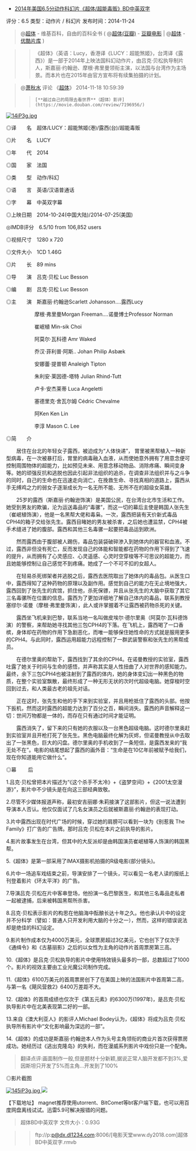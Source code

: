 - [2014年美国6.5分动作科幻片《超体/超能毒贩》BD中英双字](https://www.dy2018.com/i/94128.html)

评分：6.5 类型：动作片 / 科幻片 发布时间：2014-11-24


>  @[超体](https://zh.wikipedia.org/wiki/露西_(電影)) - 维基百科，自由的百科全书  ( @[超体(豆瓣)](https://movie.douban.com/subject/24404677/) - [豆瓣电影](https://movie.douban.com/) | @[超体](https://list.youku.com/show/id_za10fbed45bbc11e38b3f.html) - [优酷片库](https://list.youku.com/) )

>> 《超体》（英语：Lucy，香港译《LUCY：超能煞姬》，台湾译《露西》）是一部于2014年上映法国科幻动作片，由吕克·贝松执导制片人，斯嘉丽·约翰逊、摩根·弗里曼领衔主演，以法国与台湾作为主场景。而本片也在2015年由官方宣布将有续集拍摄的计划。
 
>   @[萧秋水](https://www.douban.com/people/qsxiao/) 评论 《[超体](https://movie.douban.com/subject/24404677/)》   2014-11-18 10:59:39  
>>     [**越过自己的局限去看世界**（超体）影评](https://movie.douban.com/review/7196956/)

 <a href="https://www.dy2018.com/i/94128.html">
<img src="https://camo.githubusercontent.com/63ecb52f7cfaea5965ee648de6e94c7dc98efe45/68747470733a2f2f696d67332e646f7562616e696f2e636f6d2f766965772f70686f746f2f735f726174696f5f706f737465722f7075626c69632f70323230313930393238342e77656270" border="0" alt="14iP3g.jpg" title="2014年美国6.5分动作科幻片《超体/超能毒贩》BD中英双字_电影天堂"></a>

 
◎译　　名　超体/LUCY：超能煞姬(港)/露西(台)/超能毒贩

◎片　　名　LUCY

◎年　　代　2014

◎国　　家　法国

◎类　　型　动作/科幻

◎语　　言　英语/汉语普通话

◎字　　幕　中英双字幕

◎上映日期　2014-10-24(中国大陆)/2014-07-25(美国)

◎IMDB评分　6.5/10 from 106,852 users  

◎视频尺寸　1280 x 720

◎文件大小　1CD 1.46G

◎片　　长　89 mins

◎导　　演　吕克·贝松 Luc Besson

◎编　　剧　吕克·贝松 Luc Besson

◎主　　演　斯嘉丽·约翰逊Scarlett Johansson....露西Lucy

　　 　　　 摩根·弗里曼Morgan Freeman....诺曼博士Professor Norman

　　 　　　 崔岷植 Min-sik Choi

　　 　　　 阿莫尔·瓦科德 Amr Waked

　　 　　　 乔汉·菲利普·阿斯.. Johan Philip Asbæk

　　 　　　 安娜蕾·提普顿 Analeigh Tipton

　　 　　　 朱利安·莱因德-塔特 Julian Rhind-Tutt

　　 　　　 卢卡·安杰莱蒂 Luca Angeletti

　　 　　　 塞德里克·舍瓦尔姆 Cédric Chevalme

　　 　　　 阿Ken Ken Lin

　　 　　　 李淳 Mason C. Lee
 

◎简　　介

 

　　居住在台北的年轻女子露西，被迫成为“人体快递”， 胃里被黑帮植入一种新型病毒，在一次被暴打后，胃里的病毒融入血液，从而使她意外拥有了用意念便可控制周围物体的超能力，比如预见未来、用意念移动物品、消除疼痛、瞬间变身等。她的顽强反抗和逃脱也因此引起非法组织的追杀，在调查非法组织并与之斗争的同时，自己的生命也在迅速走向消亡，在挽救生命、寻找真相的道路上，露西从手无缚鸡之力的弱女子逐渐成长为一名无所不能、无所不在的超级女英雄。

　　25岁的露西（斯嘉丽·约翰逊饰演）是美国公民，在台湾台北市生活和工作。她受到男友的欺骗，沦为运送毒品的“毒骡”，而这一切的幕后主使是韩国人张先生（崔岷植饰演），他是一名黑帮大佬和毒枭。一次，露西把装有天价新式毒品CPH4的箱子交给张先生。露西目睹她的男友被杀害，之后她也遭监禁，CPH4被手术缝进了她的腹部。露西和其他三名毒骡一起要把毒品运到欧洲。

　　然而露西由于腹部被人踢伤，毒品包装袋破碎渗入到她体内的器官和血液。不过，露西非但没有死亡，反而发现自己的体能和智能都在药物的作用下得到了飞速的提升，从而拥有了心灵感应、心灵遥感、心灵时空穿梭等不可思议的超能力，而且她能够控制让自己感觉不到疼痛。她成了一个不可不扣的女超人。

　　在轻易杀死绑架者并逃脱之后，露西去医院取出了她体内的毒品包。从医生口中，露西得知了这种药物的原理以及副作用。感觉到自己的能力在无止境地强大，露西回到了张先生的宾馆，抓住他，杀死保镖，并且从张先生的大脑中获取了其它三名毒骡所在位置的信息。露西为了更加详细地了解自己体内的毒品，联系到教授塞缪尔·诺曼（摩根·弗里曼饰演），此人或许掌握着不让露西被药物杀死的关键。

　　露西坐飞机来到巴黎，联系当地一名叫做皮埃尔·德尔里奥（阿莫尔·瓦科德饰演）的警察，来帮助她寻找其他三包CPH4的下落。在飞机上，露西喝了一口香槟，身体却在药物的作用下急剧恶化，而唯一能够保住她性命的方式就是服用更多的CPH4。与此同时，露西运用超能力远程控制了一群武装警察和张先生的黑帮成员。

　　在德尔里奥的帮助下，露西找到了其余的CPH4。在诺曼教授的实验室，露西吐露了她关于时间与生命的感悟，并声称其实是人性扭曲了人对世界的感知能力。最终，余下三包CPH4也被注射到了露西的体内，她的身体变幻出一种黑色的物质，在整个实验室飘散，最终形成了一种无形无状的次时代超级电脑。她穿梭时空回到过去，和人类最古老的祖先对话。

　　正在这时，张先生和他的手下来到实验室，并且用枪抵住了露西的头部。他按下扳机，然而这时露西的超能力达到了百分之百，瞬间消失。露西的声音解释这一切：世间万物都是一体的，而存在只有通过时间才能证明。

　　露西消失了，留下来的只有她的衣服以及一台黑色超级电脑。这时德尔里奥赶到实验室并且开枪打死了张先生。黑色电脑最终化解为灰烬，但诺曼教授从中去取出了一张黑色，巨大的闪盘。德尔里奥的手机收到了一条短信，是露西发来的“我无处不在”。电影的结尾想起了露西的画外音：“生命是在10亿年前被赋予给我们，现在你知道能用它做什么”。

 

◎幕 　　后

 

1.吕克·贝松曾把本片描述为“《这个杀手不太冷》+《盗梦空间》+《2001太空漫游》”，影片中不少镜头是在向这三部经典致敬。

 

2.尽管不少媒体报道声称，最初安吉丽娜·朱莉接演了这部影片，但这一说法遭到导演本人否认。他仅仅面试了几名女演员之后就被斯嘉丽·约翰逊的表现打动。

 

3.片中露西出现在时代广场的时候，穿过她的肩膀可以看到一块为《别惹我 The Family》打广告的广告牌。那时吕克·贝松在本片之前执导的影片。

 

4.影片故事发生在台湾，但其中的大反派却是由韩国演员崔岷植等人饰演的韩国黑帮。

 

5.《超体》是第一部采用了IMAX摄影机拍摄的R级电影(部分镜头)。

 

6.片中一场追车戏结束之前，导演安排了一个镜头，可以看见一名老人读的报纸上刊登着影片《环太平洋》的广告。

 

7.导演吕克·贝松在片中客串登场，他扮演一名巴黎医生，和其他三名毒品走私者一起被逮捕，后来被韩国黑帮所杀害。

 

8.吕克·贝松表示影片的构思在他脑海中酝酿长达十年之久。他也承认片中的设定并不分科学（譬如：普通人只开发利用大脑的十分之一），然而，这样的错误说法却是绝佳的科幻设定。

 

9.影片制作成本仅为4000万美元，全球票房超过3亿美元，它也创下了仅次于《通缉令》和《古墓丽影》之后的以女性为主角的动作片首周票房第三高。

 

10.《超体》是吕克·贝松执导的影片中使用特效镜头最多的一部，总数超过了1000个。影片的视效主要由工业光魔公司制作完成。

 

11.《超体》6100万美元的首周票房创下了在美国上映的法国影片中首周第二高，与第一名《飓风营救2》6400万差距不大。

 

12.《超体》的首周成绩也仅次于《第五元素》的6300万(1997年)，是吕克·贝松执导影片中在北美表现第二好的一部。

 

13.来自《澳大利亚人》的影评人Michael Bodey认为，《超体》将成为吕克·贝松执导所有影片中“文化影响最为深远的一部”。

 

14.《超体》的成功是斯嘉丽·约翰逊本人作为头号主角领衔的商业片首次获得票房成功。她经历过《逃出克隆岛》的失利，而在漫威系列影片中戏份只是一个配角。

  
> 翻译点评:画面制作一般,但是题材十分新颖,据说正常人脑开发都不到3%,爱因斯坦只开发了5%而主角...开发到了100%

◎影片截图

  <a href="https://www.dy2018.com/i/94128.html">
<img src="https://camo.githubusercontent.com/5945a9901a6bb978bd867c943a0d44ad588f276a/68747470733a2f2f696d67332e646f7562616e696f2e636f6d2f766965772f70686f746f2f737178732f7075626c69632f70323139313135333534352e77656270" border="0" alt="145iP3g.jpg" title="2014年美国6.5分动作科幻片《超体/超能毒贩》BD中英双字_电影天堂">
<img src="https://camo.githubusercontent.com/959ab93d3bb5a14fbcd018cb35d18cfc43f65ada/68747470733a2f2f696d67332e646f7562616e696f2e636f6d2f766965772f70686f746f2f737178732f7075626c69632f70323139343532373933332e77656270">
</a>

【下载地址】 magnet推荐使用utorrent、BitComet等bt客户端下载，也可以用百度网盘离线试试。迅雷5.9可解决报错的问题。

 
> 超体BD中英双字 文件大小：0.93G 

>> ftp://p:p@dx.dl1234.com:8006/[电影天堂www.dy2018.com]超体BD中英双字.rmvb
